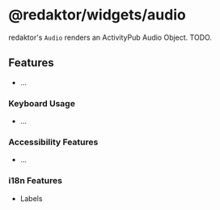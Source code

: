 # @redaktor/widgets/audio
redaktor's `Audio` renders an ActivityPub Audio Object.
TODO.

## Features

- ...

### Keyboard Usage
- ...

### Accessibility Features
- ...

### i18n Features
- Labels
